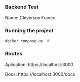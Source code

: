 ### Backend Test
Name: Cleverson Franco

### Running the project

```bash
docker compose up -d
```

### Routes
Aplication: https://localhost:3000

Docs: https://localhost:3000/docs